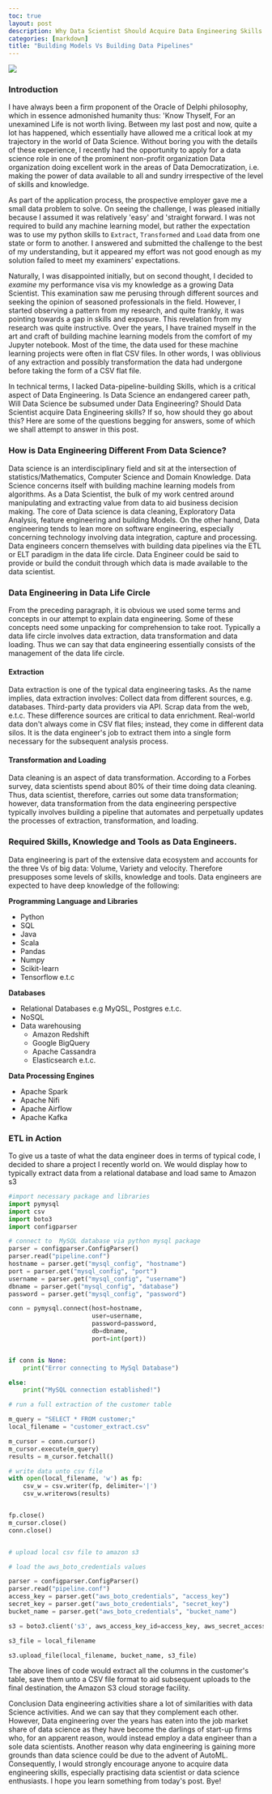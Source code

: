 ```yaml
---
toc: true
layout: post
description: Why Data Scientist Should Acquire Data Engineering Skills.
categories: [markdown]
title: "Building Models Vs Building Data Pipelines"
---
```

![](/images/circle.png)

### Introduction
I have always been a firm proponent of the Oracle of Delphi philosophy, which in essence
admonished humanity thus: 'Know Thyself, For an unexamined Life is not worth living. Between my last post and now, quite a lot has happened, which essentially have allowed me a critical look at my trajectory in the world of Data Science.
Without boring you with the details of these experience, I recently had the opportunity to apply for a data science role in one of the prominent non-profit organization Data organization doing excellent work in the areas of Data Democratization, i.e. making the power of data available to all and sundry irrespective of the level of skills and knowledge.

As part of the application process, the prospective employer gave me a small data problem to solve. On seeing the challenge, I was pleased initially because I assumed it was relatively 'easy' and 'straight forward. I was not required to build any machine learning model, but rather the expectation was to use my python skills to `Extract`, `Transformed` and `Load` data from one state or form to another. I answered and submitted the challenge to the best of my understanding, but it appeared my effort was not good enough as my solution failed to meet my examiners' expectations.

Naturally, I was disappointed initially, but on second thought, I decided to *examine* my performance visa vis my knowledge as a growing Data Scientist. This examination saw me perusing through different sources and seeking the opinion of seasoned professionals in the field. However, I started observing a pattern from my research, and quite frankly, it was pointing towards a gap in skills and exposure. This revelation from my research was quite instructive. Over the years, I have trained myself in the art and craft of building machine learning models from the comfort of my Jupyter notebook. Most of the time, the data used for these machine learning projects were often in flat CSV files. In other words, I was oblivious of any extraction and possibly transformation the data had undergone before taking the form of a CSV flat file.

In technical terms, I lacked Data-pipeline-building Skills, which is a critical aspect of Data Engineering. Is Data Science an endangered career path, Will Data Science be subsumed under Data Engineering? Should Data Scientist acquire Data Engineering skills? If so, how should they go about this? Here are some of the questions begging for answers, some of which we shall attempt to answer in this post.



### How is Data Engineering Different From Data Science?
Data science is an interdisciplinary field and sit at the intersection of statistics/Mathematics, Computer Science and Domain Knowledge. Data Science concerns itself with building machine learning models from algorithms. As a Data Scientist, the bulk of my work centred around manipulating and extracting value from data to aid business decision making. The core of Data science is data cleaning, Exploratory Data Analysis, feature engineering and building Models.
On the other hand, Data engineering tends to lean more on software engineering, especially concerning technology involving data integration, capture and processing. Data engineers concern themselves with building data pipelines via the ETL or ELT paradigm in the data life circle. Data Engineer could be said to provide or build the conduit through which data is made available to the data scientist.

### Data Engineering in Data Life Circle
From the preceding paragraph, it is obvious we used some terms and concepts in our attempt to explain data engineering. Some of these concepts need some unpacking for comprehension to take root. Typically a data life circle involves data extraction, data transformation and data loading. Thus we can say that data engineering essentially consists of the management of the data life circle.

#### Extraction
Data extraction is one of the typical data engineering tasks. As the name implies, data extraction involves:
Collect data from different sources, e.g. databases.
Third-party data providers via API.
Scrap data from the web, e.t.c.
These difference sources are critical to data enrichment. Real-world data don't always come in CSV flat files; instead, they come in different data silos. It is the data engineer's job to extract them into a single form necessary for the subsequent analysis process.

#### Transformation and Loading
 Data cleaning is an aspect of data transformation. According to a Forbes survey, data scientists spend about 80% of their time doing data cleaning. Thus, data scientist, therefore, carries out some data transformation; however, data transformation from the data engineering perspective typically involves building a pipeline that automates and perpetually updates the processes of extraction, transformation, and loading.

 ### Required Skills, Knowledge and Tools as Data Engineers.
 Data engineering is part of the extensive data ecosystem and accounts for the three Vs of big data: Volume, Variety and velocity. Therefore presupposes some levels of skills, knowledge and tools.
 Data engineers are expected to have deep knowledge of the following:

 **Programming Language and Libraries**
 - Python
 - SQL
 - Java
 - Scala
 - Pandas
 - Numpy
 - Scikit-learn
 - Tensorflow e.t.c


 **Databases**
 - Relational Databases e.g MyQSL, Postgres e.t.c.
 - NoSQL
 - Data warehousing
   - Amazon Redshift
   - Google BigQuery
   - Apache Cassandra
   - Elasticsearch e.t.c.

**Data Processing Engines**
- Apache Spark
- Apache Nifi
- Apache Airflow
- Apache Kafka


### ETL in Action

To give us a taste of what the data engineer does in terms of typical code, I decided to share a project I recently world on.
We would display how to typically extract data from a relational database and load same to Amazon s3
```Python
#import necessary package and libraries
import pymysql
import csv
import boto3
import configparser

# connect to  MySQL database via python mysql package
parser = configparser.ConfigParser()
parser.read("pipeline.conf")
hostname = parser.get("mysql_config", "hostname")
port = parser.get("mysql_config", "port")
username = parser.get("mysql_config", "username")
dbname = parser.get("mysql_config", "database")
password = parser.get("mysql_config", "password")

conn = pymysql.connect(host=hostname,
                       user=username,
                       password=password,
                       db=dbname,
                       port=int(port))


if conn is None:
    print("Error connecting to MySql Database")

else:
    print("MySQL connection established!")

# run a full extraction of the customer table

m_query = "SELECT * FROM customer;"
local_filename = "customer_extract.csv"

m_cursor = conn.cursor()
m_cursor.execute(m_query)
results = m_cursor.fetchall()

# write data unto csv file
with open(local_filename, 'w') as fp:
    csv_w = csv.writer(fp, delimiter='|')
    csv_w.writerows(results)


fp.close()
m_cursor.close()
conn.close()


# upload local csv file to amazon s3

# load the aws_boto_credentials values

parser = configparser.ConfigParser()
parser.read("pipeline.conf")
access_key = parser.get("aws_boto_credentials", "access_key")
secret_key = parser.get("aws_boto_credentials", "secret_key")
bucket_name = parser.get("aws_boto_credentials", "bucket_name")

s3 = boto3.client('s3', aws_access_key_id=access_key, aws_secret_access_key=secret_key)

s3_file = local_filename

s3.upload_file(local_filename, bucket_name, s3_file)
```


The above lines of code would extract all the columns in the customer's table,
save them unto a CSV file format to aid subsequent uploads to the final destination, the Amazon S3 cloud storage facility.

Conclusion
Data engineering activities share a lot of similarities with data Science activities. And we can say that they complement each other. However, Data engineering over the years has eaten into the job market share of data science as they have become the darlings of start-up firms who, for an apparent reason, would instead employ a data engineer than a sole data scientists. Another reason why data engineering is gaining more grounds than data science could be due to the advent of AutoML. Consequently, I would strongly encourage anyone to acquire data engineering skills, especially practising data scientist or data science enthusiasts. I hope you learn something from today's post.
Bye!
